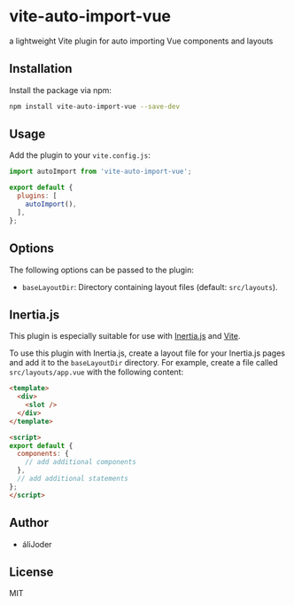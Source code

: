 # vite-auto-import-vue
a lightweight Vite plugin for auto importing Vue components and layouts

## Installation
Install the package via npm:
```sh
npm install vite-auto-import-vue --save-dev
```

## Usage
Add the plugin to your `vite.config.js`:
```js
import autoImport from 'vite-auto-import-vue';

export default {
  plugins: [
    autoImport(),
  ],
};
```

## Options
The following options can be passed to the plugin:

- `baseLayoutDir`: Directory containing layout files (default: `src/layouts`).

## Inertia.js
This plugin is especially suitable for use with [Inertia.js](https://inertiajs.com/) and [Vite](https://vitejs.dev/).

To use this plugin with Inertia.js, create a layout file for your Inertia.js pages and add it to the `baseLayoutDir` directory. For example, create a file called `src/layouts/app.vue` with the following content:

```html
<template>
  <div>
    <slot />
  </div>
</template>

<script>
export default {
  components: {
    // add additional components
  },
  // add additional statements
};
</script>
```

## Author
- áliJoder

## License
MIT
